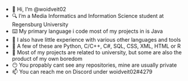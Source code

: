 - 👋 Hi, I’m @woidveit02
- 🔍 I’m a Media Informatics and Information Science student at Regensburg University
- ⌨️ My primary language i code most of my projects in is Java
- 🌱 I also have little experience with various other languages and tools
- 🎁 A few of these are Python, C/C++, C#, SQL, CSS, XML, HTML or R
- 👀 Most of my projects are related to university, but some are also the product of my own boredom
- 😶 You propably cant see any repositories, mine are usually private
- 📫 You can reach me on Discord under woidveit02#4279
